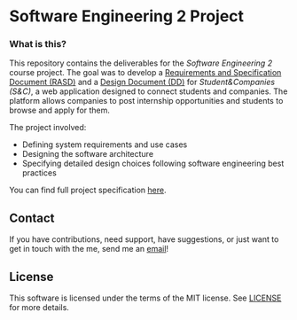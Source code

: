 # Software Engineering 2 Project

### What is this?

This repository contains the deliverables for the *Software Engineering 2* course project.
The goal was to develop a [Requirements and Specification Document (RASD)](DeliveryFolder/RASDv1.pdf) and a [Design Document (DD)](DeliveryFolder/DDv1.pdf) for *Student&Companies (S&C)*, a web application designed to connect students and companies. The platform allows companies to post internship opportunities and students to browse and apply for them.  

The project involved:  
- Defining system requirements and use cases  
- Designing the software architecture  
- Specifying detailed design choices following software engineering best practices

You can find full project specification [here](OtherDocuments/Assignment%20RDD%20AY%202024-2025.pdf).

## Contact

If you have contributions, need support, have suggestions, or just want to get in touch with the me, send me an [email](mailto:picamirko02@gmail.com)!

## License

This software is licensed under the terms of the MIT license.
See [LICENSE](LICENSE) for more details.